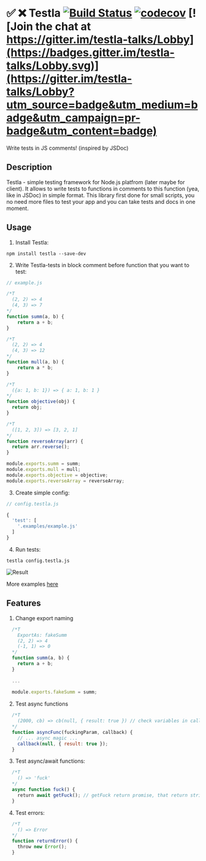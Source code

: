 # :white_check_mark: :x: Testla [![Build Status](https://travis-ci.org/FrodoTheTrue/testla.svg?branch=master)](https://travis-ci.org/FrodoTheTrue/testla) [![codecov](https://codecov.io/gh/FrodoTheTrue/testla/branch/master/graph/badge.svg)](https://codecov.io/gh/FrodoTheTrue/testla) [![Join the chat at https://gitter.im/testla-talks/Lobby](https://badges.gitter.im/testla-talks/Lobby.svg)](https://gitter.im/testla-talks/Lobby?utm_source=badge&utm_medium=badge&utm_campaign=pr-badge&utm_content=badge)
Write tests in JS comments! (inspired by JSDoc)
## Description
Testla - simple testing framework for Node.js platfrom (later maybe for client). It allows to write tests to functions in comments to this function (yea, like in JSDoc) in simple format. This library first done for small scripts, you no need more files to test your app and you can take tests and docs in one moment.
## Usage
1) Install Testla:
```
npm install testla --save-dev
```
2) Write Testla-tests in block comment before function that you want to test:
```js
// example.js

/*T
  (2, 2) => 4
  (4, 3) => 7
*/
function summ(a, b) {
    return a + b;
}

/*T
  (2, 2) => 4
  (4, 3) => 12
*/
function mull(a, b) {
    return a * b;
}

/*T
  ({a: 1, b: 1}) => { a: 1, b: 1 }
*/
function objective(obj) {
  return obj;
}

/*T
  ([1, 2, 3]) => [3, 2, 1]
*/
function reverseArray(arr) {
  return arr.reverse();
}

module.exports.summ = summ;
module.exports.mull = mull;
module.exports.objective = objective;
module.exports.reverseArray = reverseArray;
```

3) Create simple config:
```js
// config.testla.js

{
  'test': [
    '.examples/example.js'
  ]
}

```
4) Run tests:
```
testla config.testla.js
```
![Result](https://image.ibb.co/ijtCma/Screen_Shot_2017_08_15_at_23_55_04.png)

More examples [here](https://github.com/FrodoTheTrue/testla/tree/master/examples)

## Features

1) Change export naming

```js
  /*T
    ExportAs: fakeSumm
    (2, 2) => 4
    (-1, 1) => 0
  */
  function summ(a, b) {
    return a + b;
  }
  
  ...
  
  module.exports.fakeSumm = summ;
```

2) Test async functions

```js
  /*T
    (2000, cb) => cb(null, { result: true }) // check variables in callback
  */
  function asyncFunc(fuckingParam, callback) {
    // ... async magic ...
    callback(null, { result: true });
  }
```

3) Test async/await functions:
```js
  /*T
    () => 'fuck'
  */
  async function fuck() {
    return await getFuck(); // getFuck return promise, that return string 'fuck;
  }
```


4) Test errors:
```js
  /*T
    () => Error
  */
  function returnError() {
    throw new Error();
  }
```
